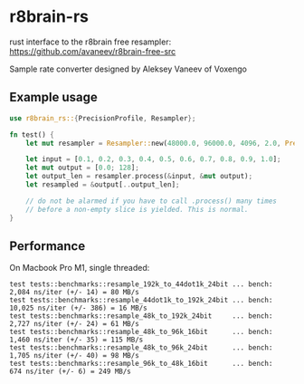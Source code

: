 # r8brain-rs

rust interface to the r8brain free resampler: https://github.com/avaneev/r8brain-free-src

Sample rate converter designed by Aleksey Vaneev of Voxengo

## Example usage

```rust
use r8brain_rs::{PrecisionProfile, Resampler};

fn test() {
    let mut resampler = Resampler::new(48000.0, 96000.0, 4096, 2.0, PrecisionProfile::Bits24);

    let input = [0.1, 0.2, 0.3, 0.4, 0.5, 0.6, 0.7, 0.8, 0.9, 1.0];
    let mut output = [0.0; 128];
    let output_len = resampler.process(&input, &mut output);
    let resampled = &output[..output_len];

    // do not be alarmed if you have to call .process() many times
    // before a non-empty slice is yielded. This is normal.
}
```

## Performance

On Macbook Pro M1, single threaded:

```
test tests::benchmarks::resample_192k_to_44dot1k_24bit ... bench:       2,084 ns/iter (+/- 14) = 80 MB/s
test tests::benchmarks::resample_44dot1k_to_192k_24bit ... bench:      10,025 ns/iter (+/- 386) = 16 MB/s
test tests::benchmarks::resample_48k_to_192k_24bit     ... bench:       2,727 ns/iter (+/- 24) = 61 MB/s
test tests::benchmarks::resample_48k_to_96k_16bit      ... bench:       1,460 ns/iter (+/- 35) = 115 MB/s
test tests::benchmarks::resample_48k_to_96k_24bit      ... bench:       1,705 ns/iter (+/- 40) = 98 MB/s
test tests::benchmarks::resample_96k_to_48k_16bit      ... bench:         674 ns/iter (+/- 6) = 249 MB/s
```
